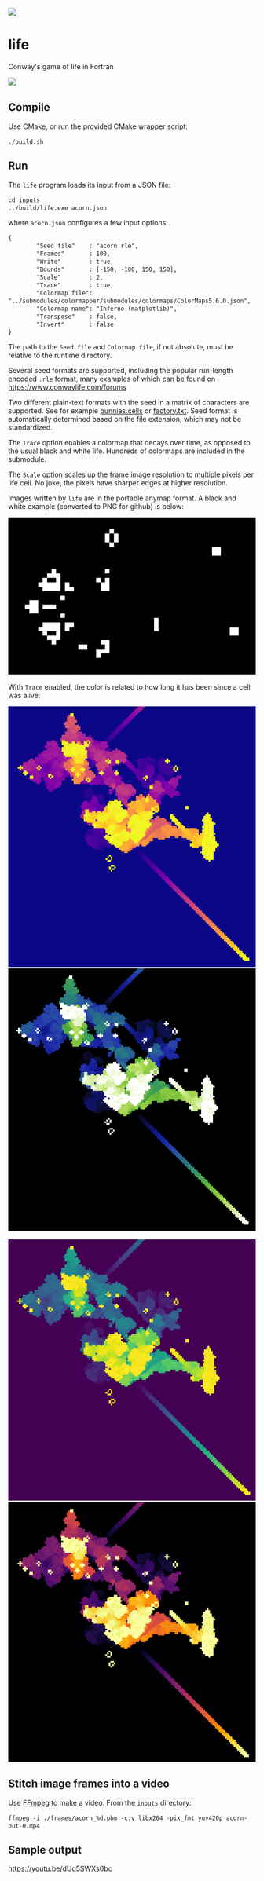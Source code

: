 
![](https://github.com/JeffIrwin/life/workflows/CI/badge.svg)

# life
Conway's game of life in Fortran

![](https://raw.githubusercontent.com/JeffIrwin/life/master/doc/acorn-inferno-crop.gif)

## Compile
Use CMake, or run the provided CMake wrapper script:

    ./build.sh

## Run
The `life` program loads its input from a JSON file:

    cd inputs
    ../build/life.exe acorn.json

where `acorn.json` configures a few input options:

    {
            "Seed file"    : "acorn.rle",
            "Frames"       : 100,
            "Write"        : true,
            "Bounds"       : [-150, -100, 150, 150],
            "Scale"        : 2,
            "Trace"        : true,
            "Colormap file": "../submodules/colormapper/submodules/colormaps/ColorMaps5.6.0.json",
            "Colormap name": "Inferno (matplotlib)",
            "Transpose"    : false,
            "Invert"       : false
    }

The path to the `Seed file` and `Colormap file`, if not absolute, must be relative to the runtime directory.

Several seed formats are supported, including the popular run-length encoded `.rle` format, many examples of which can be found on https://www.conwaylife.com/forums

Two different plain-text formats with the seed in a matrix of characters are supported.  See for example [bunnies.cells](inputs/bunnies.cells) or [factory.txt](inputs/factory.txt).  Seed format is automatically determined based on the file extension, which may not be standardized.

The `Trace` option enables a colormap that decays over time, as opposed to the usual black and white life.  Hundreds of colormaps are included in the submodule.

The `Scale` option scales up the frame image resolution to multiple pixels per life cell.  No joke, the pixels have sharper edges at higher resolution.

Images written by `life` are in the portable anymap format.  A black and white example (converted to PNG for github) is below:

![](https://raw.githubusercontent.com/JeffIrwin/life/master/doc/acorn_99.png)

With `Trace` enabled, the color is related to how long it has been since a cell was alive:

![](https://raw.githubusercontent.com/JeffIrwin/life/master/doc/acorn-plasma_600.PNG) ![](https://raw.githubusercontent.com/JeffIrwin/life/master/doc/acorn-erdc_blue2green_BW_600.PNG)

![](https://raw.githubusercontent.com/JeffIrwin/life/master/doc/acorn-viridis_600.PNG) ![](https://raw.githubusercontent.com/JeffIrwin/life/master/doc/acorn-inferno_600.PNG)

## Stitch image frames into a video
Use [FFmpeg](https://www.ffmpeg.org/download.html) to make a video.  From the `inputs` directory:

    ffmpeg -i ./frames/acorn_%d.pbm -c:v libx264 -pix_fmt yuv420p acorn-out-0.mp4

## Sample output
https://youtu.be/dUq5SWXs0bc

